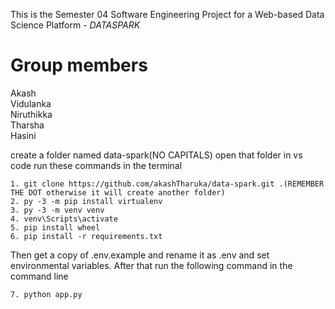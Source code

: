 This is the Semester 04 Software Engineering Project
for a Web-based Data Science Platform - *DATASPARK*

Group members
=============

Akash \
Vidulanka \
Niruthikka \
Tharsha \
Hasini

create a folder named data-spark(NO CAPITALS)
open that folder in vs code
run these commands in the terminal

    1. git clone https://github.com/akashTharuka/data-spark.git .(REMEMBER THE DOT otherwise it will create another folder)
    2. py -3 -m pip install virtualenv
    3. py -3 -m venv venv
    4. venv\Scripts\activate
    5. pip install wheel
    6. pip install -r requirements.txt

Then get a copy of .env.example and rename it as .env and set environmental variables. After that run the following command in the command line

    7. python app.py




